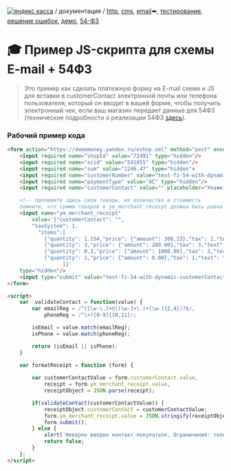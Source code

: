 
<!--
> [начало](#Начало-интеграции), [платежная форма](#Шаг-1-Платежная-форма), [письмо](#Шаг-2-Письмо-об-оплате), [тестирование](#Шаг-3-Тестирование), [faq](#faq)
<sub><sup>**#инструкция для сайтов, использующих простую схему интеграции и уведомления по email**</sup></sub>
Рекомендуем начать с создания [платежной формы](#Шаг-1-Платежная-форма).
https://jira.yamoney.ru/browse/NEWTASK-4499
-->

[![яндекс касса](/i/yakassalogo.png "Яндекс Касса")](https://kassa.yandex.ru) / документация / [http](/demo/010%20интеграция%20для%20самописных%20сайтов.md), [cms](/demo/011%20интеграция%20для%20CMS%20и%20SaaS.md), [email](/010%20интеграция%20email.md):arrow_left:, [тестирование](/demo/030%20тестирование.md), [решение ошибок](/demo/031%20решение%20ошибок.md), [демо](/demo/032%20демо%20стенд.md),  [54-ФЗ](/demo/54-fz.md)

:mortar_board: Пример JS-скрипта для схемы E-mail + 54ФЗ
========================================================

> Это пример как сделать платежную форму на E-mail схеме и JS для вставки в customerContact электронной почты или телефона пользователя, который он вводит в вашей форме, чтобы получить электронный чек, если ваш магазин передает данные для 54ФЗ (технические подробности о реализации 54ФЗ [здесь](/demo/54-fz.md)).

### Рабочий пример кода

```html
<form action="https://demomoney.yandex.ru/eshop.xml" method="post" onsubmit="formatReceipt(this);return false;">
	<input required name="shopId" value="72491" type="hidden"/>
	<input required name="scid" value="541855" type="hidden"/>
	<input required name="sum" value="1246.47" type="hidden">
	<input required name="customerNumber" value="test-fz-54-with-dynamic-customerContact" type="hidden"/>
	<input required name="paymentType" value="AC" type="hidden"/>		
	<input required name="customerContact" value="" placeholder="Укажите телефон +7NNNxxxXXxx или электронный адрес для получения чека" size="72"/><br>

    <!-- пропишите здесь свои товары, их количество и стоимость 
    помните, что сумма товаров в ym_merchant_receipt должна быть равна сумме в sum выше в коде -->
	<input name="ym_merchant_receipt"
		value='{"customerContact": "",
        "taxSystem": 1,
          "items":[
            {"quantity": 1.154,"price": {"amount": 300.23},"tax": 1,"text": "Зеленый чай \"Юн Ву\", кг."}, 
            {"quantity": 3,"price": {"amount": 200.00},"tax": 3,"text": "Кружка для чая, шт., скидка 10%"},
			{"quantity": 0.3,"price": {"amount": 1000.00},"tax": 3,"text": "Предоплата 30%, настольная игра \"Tea Time\""},
			{"quantity": 1,"price": {"amount": 0.00},"tax": 1,"text": "Бесплатная доставка"}
                  ]}'
	type="hidden"/>
	<input type="submit" value="test-fz-54-with-dynamic-customerContact">	
</form>

<script>
    var  validateContact = function(value) {
        var emailReg = /^([\w-\.]+@([\w-]+\.)+[\w-]{2,4})?$/,
            phoneReg = /^\+7[0-9]{10,11}/;

        isEmail = value.match(emailReg);
        isPhone = value.match(phoneReg);

        return (isEmail || isPhone);
    }

    var formatReceipt = function (form) {
        
        var customerContactValue = form.customerContact.value,
            receipt = form.ym_merchant_receipt.value,
            receiptObject = JSON.parse(receipt);

        if(validateContact(customerContactValue)) {
            receiptObject.customerContact = customerContactValue;
            form.ym_merchant_receipt.value = JSON.stringify(receiptObject);
            form.submit();
        } else {
            alert('Неверно введен контакт покупателя. Ограничения: только цифры (+792100000000) или адрес электронной почты.')
            return false; 
        }
    };
</script>
```
